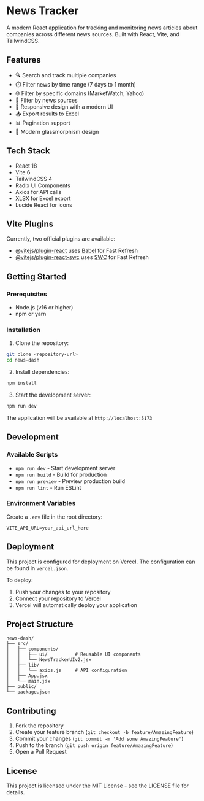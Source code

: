 # News Tracker

A modern React application for tracking and monitoring news articles about companies across different news sources. Built with React, Vite, and TailwindCSS.

## Features

- 🔍 Search and track multiple companies
- ⏱️ Filter news by time range (7 days to 1 month)
- 🌐 Filter by specific domains (MarketWatch, Yahoo)
- 📰 Filter by news sources
- 📱 Responsive design with a modern UI
- 📥 Export results to Excel
- 📊 Pagination support
- 🎨 Modern glassmorphism design

## Tech Stack

- React 18
- Vite 6
- TailwindCSS 4
- Radix UI Components
- Axios for API calls
- XLSX for Excel export
- Lucide React for icons

## Vite Plugins

Currently, two official plugins are available:

- [@vitejs/plugin-react](https://github.com/vitejs/vite-plugin-react/blob/main/packages/plugin-react/README.md) uses [Babel](https://babeljs.io/) for Fast Refresh
- [@vitejs/plugin-react-swc](https://github.com/vitejs/vite-plugin-react-swc) uses [SWC](https://swc.rs/) for Fast Refresh

## Getting Started

### Prerequisites

- Node.js (v16 or higher)
- npm or yarn

### Installation

1. Clone the repository:
```bash
git clone <repository-url>
cd news-dash
```

2. Install dependencies:
```bash
npm install
```

3. Start the development server:
```bash
npm run dev
```

The application will be available at `http://localhost:5173`

## Development

### Available Scripts

- `npm run dev` - Start development server
- `npm run build` - Build for production
- `npm run preview` - Preview production build
- `npm run lint` - Run ESLint

### Environment Variables

Create a `.env` file in the root directory:
```env
VITE_API_URL=your_api_url_here
```

## Deployment

This project is configured for deployment on Vercel. The configuration can be found in `vercel.json`.

To deploy:

1. Push your changes to your repository
2. Connect your repository to Vercel
3. Vercel will automatically deploy your application

## Project Structure

```
news-dash/
├── src/
│   ├── components/
│   │   ├── ui/          # Reusable UI components
│   │   └── NewsTrackerUIv2.jsx
│   ├── lib/
│   │   └── axios.js     # API configuration
│   ├── App.jsx
│   └── main.jsx
├── public/
└── package.json
```

## Contributing

1. Fork the repository
2. Create your feature branch (`git checkout -b feature/AmazingFeature`)
3. Commit your changes (`git commit -m 'Add some AmazingFeature'`)
4. Push to the branch (`git push origin feature/AmazingFeature`)
5. Open a Pull Request

## License

This project is licensed under the MIT License - see the LICENSE file for details.